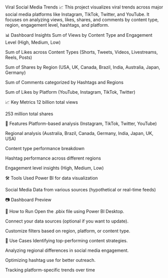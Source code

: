 Viral Social Media Trends 📈
This project visualizes viral trends across major social media platforms like Instagram, TikTok, Twitter, and YouTube. It focuses on analyzing views, likes, shares, and comments by content type, region, engagement level, hashtags, and platform.

📊 Dashboard Insights
Sum of Views by Content Type and Engagement Level (High, Medium, Low)

Sum of Likes across Content Types (Shorts, Tweets, Videos, Livestreams, Reels, Posts)

Sum of Shares by Region (USA, UK, Canada, Brazil, India, Australia, Japan, Germany)

Sum of Comments categorized by Hashtags and Regions

Sum of Likes by Platform (YouTube, Instagram, TikTok, Twitter)

📈 Key Metrics
12 billion total views

253 million total shares

📍 Features
Platform-based analysis (Instagram, TikTok, Twitter, YouTube)

Regional analysis (Australia, Brazil, Canada, Germany, India, Japan, UK, USA)

Content type performance breakdown

Hashtag performance across different regions

Engagement level insights (High, Medium, Low)

🛠️ Tools Used
Power BI for data visualization

Social Media Data from various sources (hypothetical or real-time feeds)

📷 Dashboard Preview

🚀 How to Run
Open the .pbix file using Power BI Desktop.

Connect your data sources (optional if you want to update).

Customize filters based on region, platform, or content type.

📌 Use Cases
Identifying top-performing content strategies.

Analyzing regional differences in social media engagement.

Optimizing hashtag use for better outreach.

Tracking platform-specific trends over time
